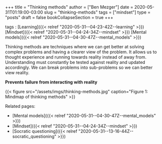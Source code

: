 +++
title = "Thinking methods"
author = ["Ben Mezger"]
date = 2020-05-31T01:19:00-03:00
slug = "thinking-methods"
tags = ["mindset"]
type = "posts"
draft = false
bookCollapseSection = true
+++

tags
: [Learning]({{< relref "2020-05-31--04-23-42Z--learning" >}}) [Mindset]({{< relref "2020-05-31--04-24-34Z--mindset" >}}) [Mental models]({{< relref "2020-05-31--04-30-47Z--mental_models" >}})

Thinking methods are techniques where we can get better at solving complex
problems and having a clearer view of the problem. It allows us to thought
experience and running towards reality instead of away from. Understanding must
constantly be tested against reality and updated accordingly. We can break
problems into sub-problems so we can better view reality.

**Prevents failure from interacting with reality**

<a id="orgfd9aba0"></a>

{{< figure src="/assets/imgs/thinking-methods.jpg" caption="Figure 1: Mindmap of thinking methods" >}}

Related pages:

-   [Mental models]({{< relref "2020-05-31--04-30-47Z--mental_models" >}})
-   [Mindset]({{< relref "2020-05-31--04-24-34Z--mindset" >}})
-   [Socratic questioning]({{< relref "2020-05-31--13-16-44Z--socratic_questioning" >}})